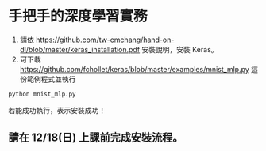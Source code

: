 # 手把手的深度學習實務
1. 請依 https://github.com/tw-cmchang/hand-on-dl/blob/master/keras_installation.pdf 安裝說明，安裝 Keras。
2. 可下載 https://github.com/fchollet/keras/blob/master/examples/mnist_mlp.py 這份範例程式並執行
```python
python mnist_mlp.py
```
若能成功執行，表示安裝成功！
## 請在 12/18(日) 上課前完成安裝流程。

